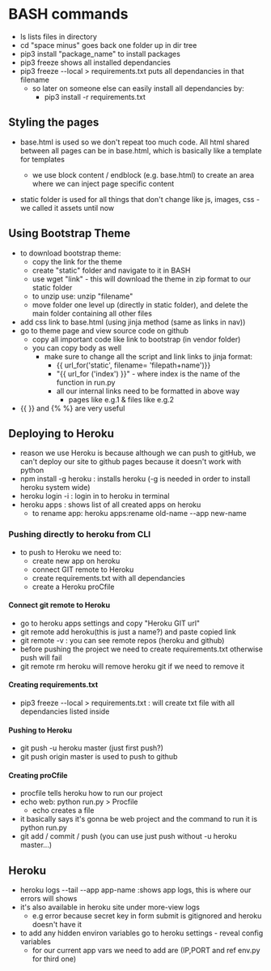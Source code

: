 # BASH commands
- ls lists files in directory
- cd "space minus" goes back one folder up in dir tree
- pip3 install "package_name" to install packages
- pip3 freeze shows all installed dependancies
- pip3 freeze --local > requirements.txt puts all dependancies in that filename
    - so later on someone else can easily install all dependancies by: 
        - pip3 install -r requirements.txt 



## Styling the pages
- base.html is used so we don't repeat too much code. 
    All html shared between all pages can be in base.html, which
    is basically like a template for templates
    - we use block content / endblock (e.g. base.html) to create an area 
    where we can inject page specific content

- static folder is used for all things that don't change like js, images, css - we called it assets until now

## Using Bootstrap Theme
- to download bootstrap theme:
    - copy the link for the theme
    - create "static" folder and navigate to it in BASH
    - use wget "link" - this will download the theme in zip format to our static folder
    - to unzip use: unzip "filename"
    - move folder one level up (directly in static folder), and delete the main folder containing all other files
- add css link to base.html (using jinja method (same as links in nav))
- go to theme page and view source code on github
    - copy all important code like link to bootstrap (in vendor folder)
    - you can copy body as well 
        - make sure to change all the script and link links to jinja format:
            - {{ url_for('static', filename= 'filepath+name')}}
            - "{{ url_for ('index') }}" - where index is the name of the function in run.py
            - all our internal links need to be formatted in above way
                - pages like e.g.1 & files like e.g.2
- {{ }} and {% %} are very useful

## Deploying to Heroku
- reason we use Heroku is because although we can push to gitHub, we can't deploy our site to github pages because it doesn't work with python
- npm install -g heroku : installs heroku (-g is needed in order to install heroku system wide)
- heroku login -i : login in to heroku in terminal
- heroku apps : shows list of all created apps on heroku
    - to rename app: heroku apps:rename old-name --app new-name
### Pushing directly to heroku from CLI
- to push to Heroku we need to:
    - create new app on heroku
    - connect GIT remote to Heroku
    - create requirements.txt with all dependancies
    - create a Heroku proCfile
#### Connect git remote to Heroku
- go to heroku apps settings and copy "Heroku GIT url"
- git remote add heroku(this is just a name?) and paste copied link
- git remote -v : you can see remote repos (heroku and github)
- before pushing the project we need to create requirements.txt otherwise push will fail
- git remote rm heroku will remove heroku git if we need to remove it
#### Creating requirements.txt
- pip3 freeze --local > requirements.txt : will create txt file with all dependancies listed inside
#### Pushing to Heroku
- git push -u heroku master (just first push?) 
- git push origin master is used to push to github
#### Creating proCfile
- procfile tells heroku how to run our project
- echo web: python run.py > Procfile
    - echo creates a file
- it basically says it's gonna be web project and the command to run it is python run.py
- git add / commit / push (you can use just push without -u heroku master...)

## Heroku
- heroku logs --tail --app app-name :shows app logs, this is where our errors will shows
- it's also available in heroku site under more-view logs
    - e.g error because secret key in form submit is gitignored and heroku doesn't have it
- to add any hidden environ variables go to heroku settings - reveal config variables
    - for our current app vars we need to add are (IP,PORT and ref env.py for third one)
